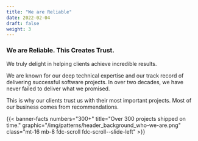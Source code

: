 ```yaml
---
title: "We are Reliable"
date: 2022-02-04
draft: false
weight: 3
---
```


### We are Reliable. This Creates Trust.

We truly delight in helping clients achieve incredible results.

We are known for our deep technical expertise and our track record of delivering successful software projects. In over two decades, we have never failed to deliver what we promised.

This is why our clients trust us with their most important projects. Most of our business comes from recommendations.

{{< banner-facts numbers="300+" title="Over 300 projects shipped on time." graphic="/img/patterns/header_background_who-we-are.png" class="mt-16 mb-8 fdc-scroll fdc-scroll--slide-left" >}}